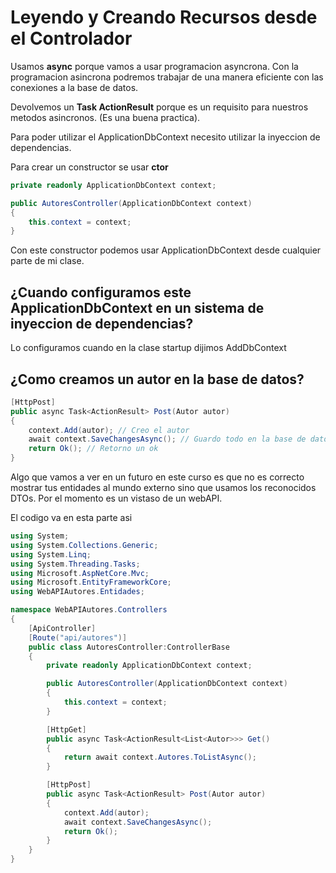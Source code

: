 # Leyendo y Creando Recursos desde el Controlador

Usamos **async** porque vamos a usar programacion asyncrona. Con la programacion asincrona podremos trabajar de una manera eficiente con las conexiones a la base de datos.

Devolvemos un **Task ActionResult** porque es un requisito para nuestros metodos asincronos. (Es una buena practica).

Para poder utilizar el ApplicationDbContext necesito utilizar la inyeccion de dependencias.

Para crear un constructor se usar **ctor**

```c#
private readonly ApplicationDbContext context;

public AutoresController(ApplicationDbContext context)
{
    this.context = context;
}
```

Con este constructor podemos usar ApplicationDbContext desde cualquier parte de mi clase.

## ¿Cuando configuramos este ApplicationDbContext en un sistema de inyeccion de dependencias? 
Lo configuramos cuando en la clase startup dijimos AddDbContext

## ¿Como creamos un autor en la base de datos?

```c#
[HttpPost]
public async Task<ActionResult> Post(Autor autor)
{
    context.Add(autor); // Creo el autor
    await context.SaveChangesAsync(); // Guardo todo en la base de datos de manera asincrona
    return Ok(); // Retorno un ok
}
```

Algo que vamos a ver en un futuro en este curso es que no es correcto mostrar tus entidades al mundo externo sino que usamos los reconocidos DTOs. 
Por el momento es un vistaso de un webAPI.


El codigo va en esta parte asi
```c#
using System;
using System.Collections.Generic;
using System.Linq;
using System.Threading.Tasks;
using Microsoft.AspNetCore.Mvc;
using Microsoft.EntityFrameworkCore;
using WebAPIAutores.Entidades;

namespace WebAPIAutores.Controllers
{
    [ApiController]
    [Route("api/autores")]
    public class AutoresController:ControllerBase
    {
        private readonly ApplicationDbContext context;

        public AutoresController(ApplicationDbContext context)
        {
            this.context = context;
        }

        [HttpGet]
        public async Task<ActionResult<List<Autor>>> Get()
        {
            return await context.Autores.ToListAsync();
        }

        [HttpPost]
        public async Task<ActionResult> Post(Autor autor)
        {
            context.Add(autor);
            await context.SaveChangesAsync();
            return Ok();
        }
    }
}
```